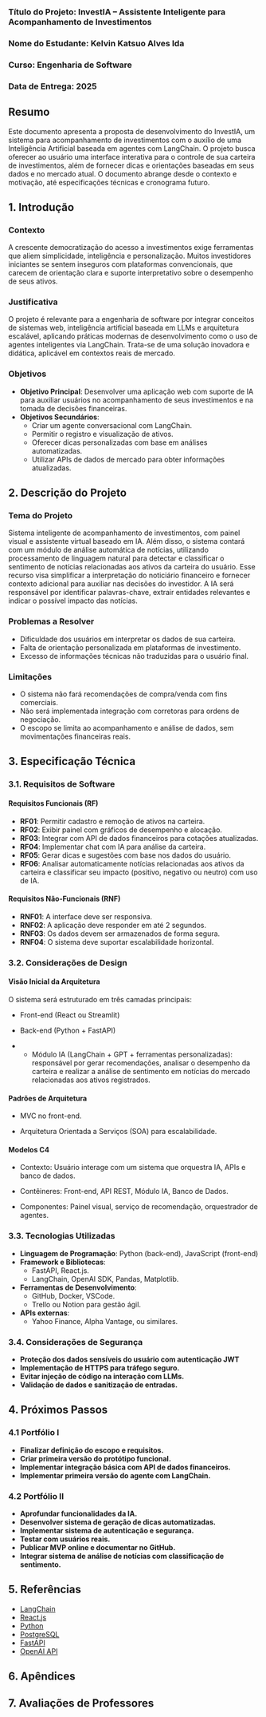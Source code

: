 
### Título do Projeto: InvestIA – Assistente Inteligente para Acompanhamento de Investimentos

### Nome do Estudante: Kelvin Katsuo Alves Ida

### Curso: Engenharia de Software

### Data de Entrega: 2025

## Resumo

Este documento apresenta a proposta de desenvolvimento do InvestIA, um sistema para acompanhamento de investimentos com o auxílio de uma Inteligência Artificial baseada em agentes com LangChain. O projeto busca oferecer ao usuário uma interface interativa para o controle de sua carteira de investimentos, além de fornecer dicas e orientações baseadas em seus dados e no mercado atual. O documento abrange desde o contexto e motivação, até especificações técnicas e cronograma futuro.

## 1. Introdução

### Contexto
A crescente democratização do acesso a investimentos exige ferramentas que aliem simplicidade, inteligência e personalização. Muitos investidores iniciantes se sentem inseguros com plataformas convencionais, que carecem de orientação clara e suporte interpretativo sobre o desempenho de seus ativos.
### Justificativa
O projeto é relevante para a engenharia de software por integrar conceitos de sistemas web, inteligência artificial baseada em LLMs e arquitetura escalável, aplicando práticas modernas de desenvolvimento como o uso de agentes inteligentes via LangChain. Trata-se de uma solução inovadora e didática, aplicável em contextos reais de mercado.
### Objetivos
- **Objetivo Principal**: Desenvolver uma aplicação web com suporte de IA para auxiliar usuários no acompanhamento de seus investimentos e na tomada de decisões financeiras.
- **Objetivos Secundários**:
  - Criar um agente conversacional com LangChain.
  - Permitir o registro e visualização de ativos.
  - Oferecer dicas personalizadas com base em análises automatizadas.
  - Utilizar APIs de dados de mercado para obter informações atualizadas.

## 2. Descrição do Projeto

### Tema do Projeto
Sistema inteligente de acompanhamento de investimentos, com painel visual e assistente virtual baseado em IA. Além disso, o sistema contará com um módulo de análise automática de notícias, utilizando processamento de linguagem natural para detectar e classificar o sentimento de notícias relacionadas aos ativos da carteira do usuário. Esse recurso visa simplificar a interpretação do noticiário financeiro e fornecer contexto adicional para auxiliar nas decisões do investidor. A IA será responsável por identificar palavras-chave, extrair entidades relevantes e indicar o possível impacto das notícias.


### Problemas a Resolver
- Dificuldade dos usuários em interpretar os dados de sua carteira.
- Falta de orientação personalizada em plataformas de investimento.
- Excesso de informações técnicas não traduzidas para o usuário final.

### Limitações
- O sistema não fará recomendações de compra/venda com fins comerciais.
- Não será implementada integração com corretoras para ordens de negociação.
- O escopo se limita ao acompanhamento e análise de dados, sem movimentações financeiras reais.

## 3. Especificação Técnica

### 3.1. Requisitos de Software

#### Requisitos Funcionais (RF)
- **RF01**: Permitir cadastro e remoção de ativos na carteira.
- **RF02**: Exibir painel com gráficos de desempenho e alocação.
- **RF03**: Integrar com API de dados financeiros para cotações atualizadas.
- **RF04**: Implementar chat com IA para análise da carteira.
- **RF05**: Gerar dicas e sugestões com base nos dados do usuário.
- **RF06**: Analisar automaticamente notícias relacionadas aos ativos da carteira e classificar seu impacto (positivo, negativo ou neutro) com uso de IA.


#### Requisitos Não-Funcionais (RNF)
- **RNF01**: A interface deve ser responsiva.
- **RNF02**: A aplicação deve responder em até 2 segundos.
- **RNF03**: Os dados devem ser armazenados de forma segura.
- **RNF04**: O sistema deve suportar escalabilidade horizontal.

### 3.2. Considerações de Design

#### **Visão Inicial da Arquitetura**

O sistema será estruturado em três camadas principais:

- Front-end (React ou Streamlit)

- Back-end (Python + FastAPI)

- - Módulo IA (LangChain + GPT + ferramentas personalizadas): responsável por gerar recomendações, analisar o desempenho da carteira e realizar a análise de sentimento em notícias do mercado relacionadas aos ativos registrados.

#### **Padrões de Arquitetura**

- MVC no front-end.

- Arquitetura Orientada a Serviços (SOA) para escalabilidade.

#### **Modelos C4**

- Contexto: Usuário interage com um sistema que orquestra IA, APIs e banco de dados.

- Contêineres: Front-end, API REST, Módulo IA, Banco de Dados.

- Componentes: Painel visual, serviço de recomendação, orquestrador de agentes.

### 3.3. Tecnologias Utilizadas

- **Linguagem de Programação**: Python (back-end), JavaScript (front-end)
- **Framework e Bibliotecas**:
  - FastAPI, React.js.
  - LangChain, OpenAI SDK, Pandas, Matplotlib.
- **Ferramentas de Desenvolvimento**:
  - GitHub, Docker, VSCode.
  - Trello ou Notion para gestão ágil.
- **APIs externas**:
  - Yahoo Finance, Alpha Vantage, ou similares.


### 3.4. Considerações de Segurança

- **Proteção dos dados sensíveis do usuário com autenticação JWT**
- **Implementação de HTTPS para tráfego seguro.**
- **Evitar injeção de código na interação com LLMs.**
- **Validação de dados e sanitização de entradas.**

## 4. Próximos Passos

### 4.1 Portfólio I

- **Finalizar definição do escopo e requisitos.**
- **Criar primeira versão do protótipo funcional.**
- **Implementar integração básica com API de dados financeiros.**
- **Implementar primeira versão do agente com LangChain.**

### 4.2 Portfólio II

- **Aprofundar funcionalidades da IA.**
- **Desenvolver sistema de geração de dicas automatizadas.**
- **Implementar sistema de autenticação e segurança.**
- **Testar com usuários reais.**
- **Publicar MVP online e documentar no GitHub.**
- **Integrar sistema de análise de notícias com classificação de sentimento.**

## 5. Referências 

- [LangChain](https://docs.langchain.com)  
- [React.js](https://reactjs.org/)  
- [Python](https://www.python.org/)  
- [PostgreSQL](https://www.postgresql.org/docs/)  
- [FastAPI](https://fastapi.tiangolo.com/)  
- [OpenAI API](https://platform.openai.com/docs/overview)

## 6. Apêndices 

## 7. Avaliações de Professores



